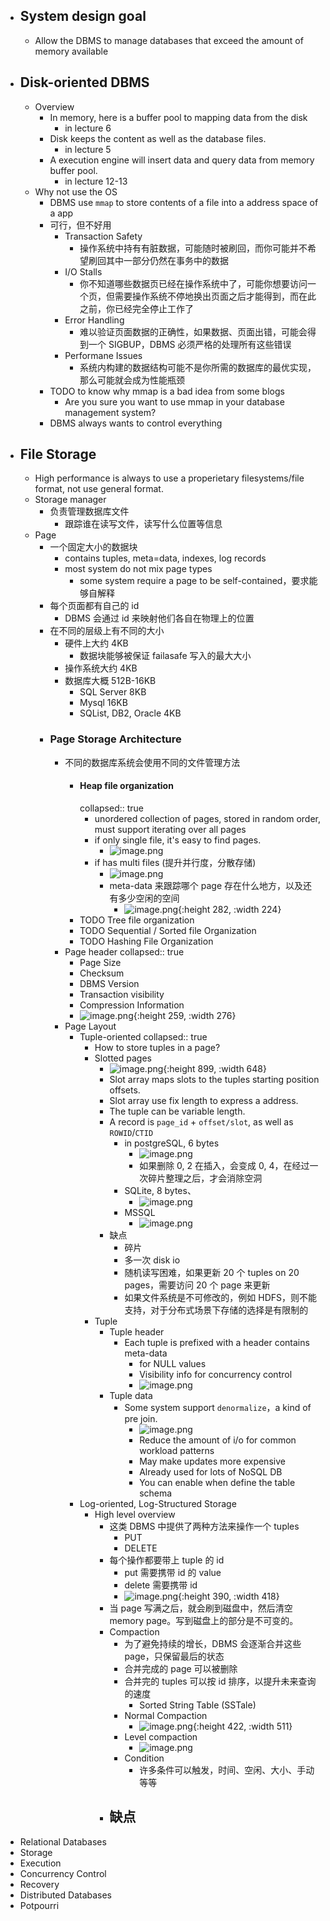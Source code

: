 - ## System design goal
	- Allow the DBMS to manage databases that exceed the amount of memory available
- ## Disk-oriented DBMS
	- Overview
		- In memory, here is a buffer pool to mapping data from the disk
			- in lecture 6
		- Disk keeps the content as well as the database files.
			- in lecture 5
		- A execution engine will insert data and query data from memory buffer pool.
			- in lecture 12-13
	- Why not use the OS
		- DBMS use `mmap` to store contents of a file into a address space of a app
		- 可行，但不好用
			- Transaction Safety
				- 操作系统中持有有脏数据，可能随时被刷回，而你可能并不希望刷回其中一部分仍然在事务中的数据
			- I/O Stalls
				- 你不知道哪些数据页已经在操作系统中了，可能你想要访问一个页，但需要操作系统不停地换出页面之后才能得到，而在此之前，你已经完全停止工作了
			- Error Handling
				- 难以验证页面数据的正确性，如果数据、页面出错，可能会得到一个 SIGBUP，DBMS 必须严格的处理所有这些错误
			- Performane Issues
				- 系统内构建的数据结构可能不是你所需的数据库的最优实现，那么可能就会成为性能瓶颈
		- TODO  to know why mmap is a bad idea from some blogs
			- Are you sure you want to use mmap in your database management system?
		- DBMS always wants to control everything
- ## File Storage
	- High performance is always to use a properietary filesystems/file format, not use general format.
	- Storage manager
		- 负责管理数据库文件
			- 跟踪谁在读写文件，读写什么位置等信息
	- Page
		- 一个固定大小的数据块
			- contains tuples, meta=data, indexes, log records
			- most system do not mix page types
				- some system require a page to be self-contained，要求能够自解释
		- 每个页面都有自己的 id
			- DBMS 会通过 id 来映射他们各自在物理上的位置
		- 在不同的层级上有不同的大小
			- 硬件上大约 4KB
				- 数据块能够被保证 failasafe 写入的最大大小
			- 操作系统大约 4KB
			- 数据库大概 512B-16KB
				- SQL Server 8KB
				- Mysql 16KB
				- SQList, DB2, Oracle 4KB
		- ### Page Storage Architecture
			- 不同的数据库系统会使用不同的文件管理方法
				- #### Heap file organization
				  collapsed:: true
					- unordered collection of pages, stored in random order, must support iterating over all pages
					- if only single file, it's easy to find pages.
						- ![image.png](../assets/image_1690014638198_0.png)
					- if has multi files (提升并行度，分散存储)
						- ![image.png](../assets/image_1690014735312_0.png)
						- meta-data 来跟踪哪个 page 存在什么地方，以及还有多少空闲的空间
							- ![image.png](../assets/image_1690014895802_0.png){:height 282, :width 224}
				- TODO Tree file organization
				- TODO Sequential / Sorted file Organization
				- TODO Hashing File Organization
			- Page header
			  collapsed:: true
				- Page Size
				- Checksum
				- DBMS Version
				- Transaction visibility
				- Compression Information
				- ![image.png](../assets/image_1690015017799_0.png){:height 259, :width 276}
			- Page Layout
				- Tuple-oriented
				  collapsed:: true
					- How to store tuples in a page?
					- Slotted pages
						- ![image.png](../assets/image_1690015727438_0.png){:height 899, :width 648}
						- Slot array maps slots to the tuples starting position offsets.
						- Slot array use fix length to express a address.
						- The tuple can be variable length.
						- A record is `page_id` + `offset/slot`, as well as `ROWID`/`CTID`
							- in postgreSQL, 6 bytes
								- ![image.png](../assets/image_1690016494986_0.png)
								- 如果删除 0, 2 在插入，会变成 0, 4，在经过一次碎片整理之后，才会消除空洞
							- SQLite, 8 bytes、
								- ![image.png](../assets/image_1690016883734_0.png)
							- MSSQL
								- ![image.png](../assets/image_1690016940721_0.png)
						- 缺点
							- 碎片
							- 多一次 disk io
							- 随机读写困难，如果更新 20 个 tuples on 20 pages，需要访问 20 个 page 来更新
							- 如果文件系统是不可修改的，例如 HDFS，则不能支持，对于分布式场景下存储的选择是有限制的
					- Tuple
						- Tuple header
							- Each tuple is prefixed with a header contains meta-data
								- for NULL values
								- Visibility info for concurrency control
								- ![image.png](../assets/image_1690017541848_0.png)
						- Tuple data
							- Some system support `denormalize`，a kind of pre join.
								- ![image.png](../assets/image_1690017702719_0.png)
								- Reduce the amount of i/o for common workload patterns
								- May make updates more expensive
								- Already used for lots of NoSQL DB
								- You can enable when define the table schema
				- Log-oriented, Log-Structured Storage
					- High level overview
						- 这类 DBMS 中提供了两种方法来操作一个 tuples
							- PUT
							- DELETE
						- 每个操作都要带上 tuple 的 id
							- put 需要携带 id 的 value
							- delete 需要携带 id
							- ![image.png](../assets/image_1690029490358_0.png){:height 390, :width 418}
						- 当 page 写满之后，就会刷到磁盘中，然后清空 memory page。写到磁盘上的部分是不可变的。
						- Compaction
							- 为了避免持续的增长，DBMS 会逐渐合并这些 page，只保留最后的状态
							- 合并完成的 page 可以被删除
							- 合并完的 tuples 可以按 id 排序，以提升未来查询的速度
								- Sorted String Table (SSTale)
							- Normal Compaction
								- ![image.png](../assets/image_1690030349071_0.png){:height 422, :width 511}
							- Level compaction
								- ![image.png](../assets/image_1690030580938_0.png)
							- Condition
								- 许多条件可以触发，时间、空闲、大小、手动等等
						- 缺点
							-
- Relational Databases
- Storage
- Execution
- Concurrency Control
- Recovery
- Distributed Databases
- Potpourri
